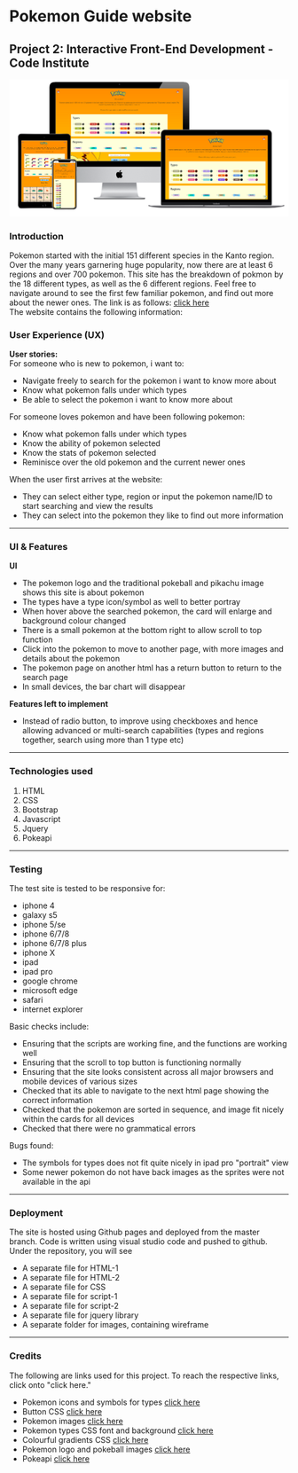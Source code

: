 # Pokemon Guide website
## Project 2: Interactive Front-End Development - Code Institute
![mockup image](pokemonimage/mockup.PNG)
### **Introduction**
Pokemon started with the initial 151 different species in the Kanto region. Over the many years garnering huge popularity, now there are at least 6 regions and over 700 pokemon. This site has the breakdown of pokmon by the 18 different types, as well as the 6 different regions. Feel free to navigate around to see the first few familiar pokemon, and find out more about the newer ones. 
The link is as follows: [click here](https://blitzace90.github.io/project2/)  
The website contains the following information:

### **User Experience (UX)**

**User stories:**  
For someone who is new to pokemon, i want to:  
- Navigate freely to search for the pokemon i want to know more about
- Know what pokemon falls under which types
- Be able to select the pokemon i want to know more about

For someone loves pokemon and have been following pokemon:
- Know what pokemon falls under which types
- Know the ability of pokemon selected
- Know the stats of pokemon selected
- Reminisce over the old pokemon and the current newer ones 

When the user first arrives at the website:
- They can select either type, region or input the pokemon name/ID to start searching and view the results
- They can select into the pokemon they like to find out more information

***

### **UI & Features**

**UI**
- The pokemon logo and the traditional pokeball and pikachu image shows this site is about pokemon
- The types have a type icon/symbol as well to better portray
- When hover above the searched pokemon, the card will enlarge and background colour changed 
- There is a small pokemon at the bottom right to allow scroll to top function
- Click into the pokemon to move to another page, with more images and details about the pokemon
- The pokemon page on another html has a return button to return to the search page
- In small devices, the bar chart will disappear


**Features left to implement**
- Instead of radio button, to improve using checkboxes and hence allowing advanced or multi-search capabilities (types and regions together, search using more than 1 type etc)

***

### **Technologies used**
1. HTML
2. CSS
3. Bootstrap 
4. Javascript 
5. Jquery
6. Pokeapi

***

### **Testing**
The test site is tested to be responsive for:
- iphone 4
- galaxy s5
- iphone 5/se
- iphone 6/7/8
- iphone 6/7/8 plus
- iphone X
- ipad
- ipad pro
- google chrome 
- microsoft edge
- safari
- internet explorer

Basic checks include:

- Ensuring that the scripts are working fine, and the functions are working well
- Ensuring that the scroll to top button is functioning normally
- Ensuring that the site looks consistent across all major browsers and mobile devices of various sizes 
- Checked that its able to navigate to the next html page showing the correct information
- Checked that the pokemon are sorted in sequence, and image fit nicely within the cards for all devices
- Checked that there were no grammatical errors

Bugs found:
- The symbols for types does not fit quite nicely in ipad pro "portrait" view
- Some newer pokemon do not have back images as the sprites were not available in the api

***

### **Deployment**

The site is hosted using Github pages and deployed from the master branch. Code is written using visual studio code and pushed to github. Under the repository, you will see
- A separate file for HTML-1
- A separate file for HTML-2
- A separate file for CSS 
- A separate file for script-1
- A separate file for script-2
- A separate file for jquery library
- A separate folder for images, containing wireframe

***

### **Credits**

The following are links used for this project. To reach the respective links, click onto "click here."

- Pokemon icons and symbols for types [click here](https://www.deviantart.com/maskadra42/gallery/42913969/pokecards-icons-type)  
- Button CSS [click here](https://www.bestcssbuttongenerator.com/#/22)
- Pokemon images [click here](http://www.pngmart.com/image/57509)
- Pokemon types CSS font and background [click here](https://codepen.io/jkneb/pen/AXGaWk)
- Colourful gradients CSS [click here](https://webgradients.com/)
- Pokemon logo and pokeball images [click here](https://www.freeiconspng.com/search.html?q=pokemon+&tip=icon)
- Pokeapi [click here](https://pokeapi.co/) 









